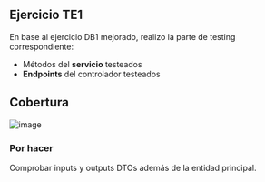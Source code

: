 ## Ejercicio TE1
En base al ejercicio DB1 mejorado, realizo la parte de testing correspondiente:
- Métodos del **servicio** testeados
- **Endpoints** del controlador testeados

## Cobertura
![image](https://user-images.githubusercontent.com/101171440/161930372-265382d3-f2e8-43e9-8d91-a2402cfdb2b8.png)

### Por hacer
Comprobar inputs y outputs DTOs además de la entidad principal.
